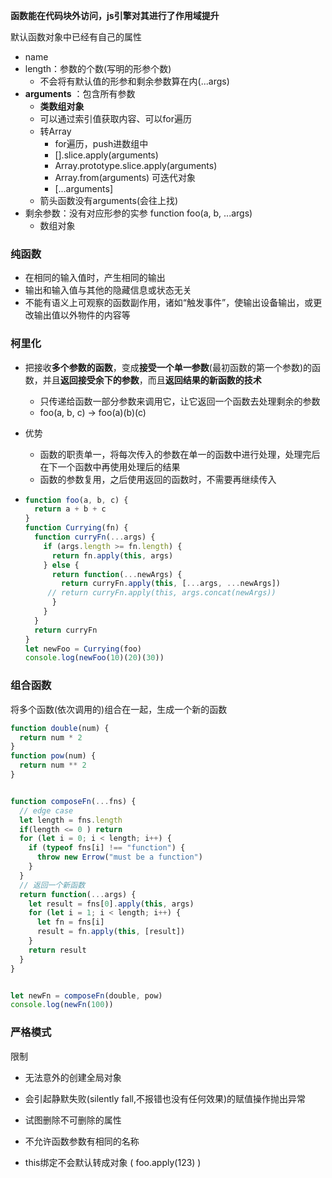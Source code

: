 **函数能在代码块外访问，js引擎对其进行了作用域提升**



默认函数对象中已经有自己的属性

* name
* length：参数的个数(写明的形参个数)  
  * 不会将有默认值的形参和剩余参数算在内(...args)
* **arguments** ：包含所有参数       
  * **类数组对象**
  * 可以通过索引值获取内容、可以for遍历
  * 转Array
    * for遍历，push进数组中
    * [].slice.apply(arguments)
    * Array.prototype.slice.apply(arguments)
    * Array.from(arguments)   可迭代对象
    * [...arguments]
  * 箭头函数没有arguments(会往上找)
* 剩余参数：没有对应形参的实参     function foo(a, b, ...args)
  * 数组对象



### 纯函数

* 在相同的输入值时，产生相同的输出
* 输出和输入值与其他的隐藏信息或状态无关
* 不能有语义上可观察的函数副作用，诸如“触发事件”，使输出设备输出，或更改输出值以外物件的内容等



### 柯里化

* 把接收**多个参数的函数**，变成**接受一个单一参数**(最初函数的第一个参数)的函数，并且**返回接受余下的参数**，而且**返回结果的新函数的技术**
  *  只传递给函数一部分参数来调用它，让它返回一个函数去处理剩余的参数
  * foo(a, b, c)   ->  foo(a)(b)(c)
  
* 优势
  * 函数的职责单一，将每次传入的参数在单一的函数中进行处理，处理完后在下一个函数中再使用处理后的结果
  * 函数的参数复用，之后使用返回的函数时，不需要再继续传入
  
* ```js
  function foo(a, b, c) {
    return a + b + c
  }
  function Currying(fn) {
    function curryFn(...args) {
      if (args.length >= fn.length) {
        return fn.apply(this, args)
      } else {
        return function(...newArgs) {
          return curryFn.apply(this, [...args, ...newArgs])
       // return curryFn.apply(this, args.concat(newArgs))
        }
      }
    }
    return curryFn
  }
  let newFoo = Currying(foo)
  console.log(newFoo(10)(20)(30))
  ```





### 组合函数

将多个函数(依次调用的)组合在一起，生成一个新的函数

```js
function double(num) {
  return num * 2
}
function pow(num) {
  return num ** 2
}


function composeFn(...fns) {
  // edge case
  let length = fns.length
  if(length <= 0 ) return
  for (let i = 0; i < length; i++) {
    if (typeof fns[i] !== "function") {
      throw new Errow("must be a function")
    }
  }
  // 返回一个新函数
  return function(...args) {
    let result = fns[0].apply(this, args)
    for (let i = 1; i < length; i++) {
      let fn = fns[i]
      result = fn.apply(this, [result])
    }
    return result
  }
}


let newFn = composeFn(double, pow)
console.log(newFn(100))
```



### 严格模式

限制

* 无法意外的创建全局对象
* 会引起静默失败(silently fall,不报错也没有任何效果)的赋值操作抛出异常
* 试图删除不可删除的属性
* 不允许函数参数有相同的名称

* this绑定不会默认转成对象    ( foo.apply(123)   )


